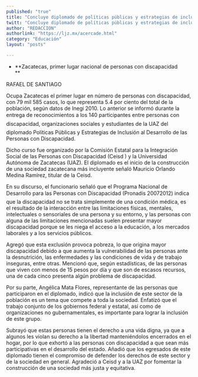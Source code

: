 ```yaml
---
published: "true"
title: "Concluye diplomado de políticas públicas y estrategias de inclusión a minusválidos"
twitt: "Concluye diplomado de políticas públicas y estrategias de inclusión a minusválidos"
author: "REDACCION"
authorlink: "https://ljz.mx/acercade.html"
category: "Educación"
layout: "posts"

---
```


*   **Zacatecas, primer lugar nacional de personas con discapacidad  
    **


  RAFAEL DE SANTIAGO



  Ocupa Zacatecas el primer lugar en número de personas con discapacidad, con 79 mil 585 casos, lo que representa 5.4 por ciento del total de la población, según datos de Inegi 2010. Lo anterior se informó durante la entrega de reconocimientos a los 140 participantes entre personas con discapacidad, organizaciones sociales y estudiantes de la UAZ del diplomado Políticas Públicas y Estrategias de Inclusión al Desarrollo de las Personas con Discapacidad.



  Dicho curso fue organizado por la Comisión Estatal para la Integración Social de las Personas con Discapacidad (Ceisd ) y la Universidad Autónoma de Zacatecas (UAZ). El diplomado es el inicio de la construcción de una sociedad zacatecana más incluyente señaló Mauricio Orlando Medina Ramírez, titular de la Ceisd.



  En su discurso, el funcionario señaló que el Programa Nacional de Desarrollo para las Personas con Discapacidad (Pronadis 20072012) indica que la discapacidad no se trata simplemente de una condición médica, es el resultado de la interacción entre las limitaciones físicas, mentales, intelectuales o sensoriales de una persona y su entorno, y las personas con alguna de las limitaciones mencionadas suelen presentar mayor discapacidad porque se les niega el acceso a la educación, a los mercados laborales y a los servicios públicos.



  Agregó que esta exclusión provoca pobreza, lo que origina mayor discapacidad debido a que aumenta la vulnerabilidad de las personas ante la desnutrición, las enfermedades y las condiciones de vida y de trabajo inseguras, entre otras. Mencionó que, según estadísticas, de las personas que viven con menos de 15 pesos por día y que son de escasos recursos, una de cada cinco presenta algún problema de discapacidad.



  Por su parte, Angélica Mata Flores, representante de las personas que participaron en el diplomado, indicó que la inclusión de este sector de la población es un tema que compete a toda la sociedad. Enfatizó que el trabajo conjunto de los gobiernos federal y estatal, así como de organizaciones no gubernamentales, es importante para lograr la inclusión de este grupo.



  Subrayó que estas personas tienen el derecho a una vida digna, ya que a algunos les violan su derecho a la libertad manteniéndolos encerrados en el hogar, por lo que exhortó a las personas con discapacidad a que sean más participativas en el desarrollo del estado. Añadió que los egresados de este diplomado tienen el compromiso de defender los derechos de este sector y de la sociedad en general. Agradeció a Ceisd y a la UAZ por fomentar la construcción de una sociedad más justa y equitativa.

